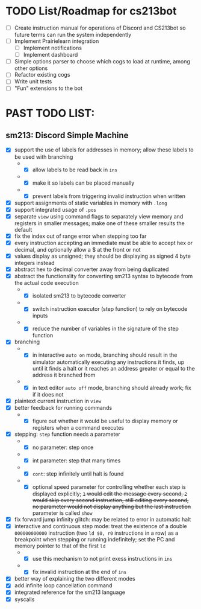 # TODO List/Roadmap for cs213bot

- [ ] Create instruction manual for operations of Discord and CS213bot so future terms can run the system independently
- [ ] Implement Prairielearn integration
  - [ ] Implement notifications
  - [ ] Implement dashboard
- [ ] Simple options parser to choose which cogs to load at runtime, among other options
- [ ] Refactor existing cogs
- [ ] Write unit tests
- [ ] "Fun" extensions to the bot

# PAST TODO LIST:

## sm213: Discord Simple Machine

- [X] support the use of labels for addresses in memory; allow these labels to be used with branching
     * - [X] allow labels to be read back in `ins`
     * - [X] make it so labels can be placed manually
     * - [X] prevent labels from triggering invalid instruction when written
- [X] support assignments of static variables in memory with `.long`
- [X] support integrated usage of `.pos`
- [X] separate `view` using command flags to separately view memory and registers in smaller messages; make one of these smaller results the default
- [X] fix the index out of range error when stepping too far
- [X] every instruction accepting an immediate must be able to accept hex or decimal, and optionally allow a $ at the front or not
- [X] values display as unsigned; they should be displaying as signed 4 byte integers instead
- [X] abstract hex to decimal converter away from being duplicated
- [X] abstract the functionality for converting sm213 syntax to bytecode from the actual code execution
     * - [X] isolated sm213 to bytecode converter
     * - [X] switch instruction executor (step function) to rely on bytecode inputs
     * - [X] reduce the number of variables in the signature of the step function
- [X] branching
     * - [X] in interactive `auto on` mode, branching should result in the simulator automatically executing any instructions it finds, up until it finds a halt or it reaches an address greater or equal to the address it branched from
     * - [X] in text editor `auto off` mode, branching should already work; fix if it does not
- [X] plaintext current instruction in `view`
- [X] better feedback for running commands
     * - [X] figure out whether it would be useful to display memory or registers when a command executes
- [X] stepping: `step` function needs a parameter
     * - [x] no parameter: step once
     * - [X] int parameter: step that many times
     * - [X] `cont`: step infinitely until halt is found
     * - [X] optional speed parameter for controlling whether each step is displayed explicitly; ~~`1` would edit the message every second, `2` would skip every second instruction, still editing every second, no parameter would not display anything but the last instruction~~ parameter is called `show`
- [X] fix forward jump infinity glitch: may be related to error in automatic halt
- [X] interactive and continuous step mode: treat the existence of a double `000000000000` instruction (two `ld $0, r0` instructions in a row) as a breakpoint when stepping or running indefinitely; set the PC and memory pointer to that of the first `ld`
     * - [X] use this mechanism to not print exess instructions in `ins`
     * - [X] fix invalid instruction at the end of `ins`
- [X] better way of explaining the two different modes
- [X] add infinite loop cancellation command
- [X] integrated reference for the sm213 language
- [X] syscalls

